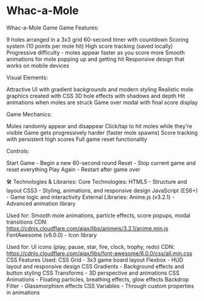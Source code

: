 # Whac-a-Mole
Whac-a-Mole Game
Game Features:

9 holes arranged in a 3x3 grid
60-second timer with countdown
Scoring system (10 points per mole hit)
High score tracking (saved locally)
Progressive difficulty - moles appear faster as you score more
Smooth animations for mole popping up and getting hit
Responsive design that works on mobile devices

Visual Elements:

Attractive UI with gradient backgrounds and modern styling
Realistic mole graphics created with CSS
3D hole effects with shadows and depth
Hit animations when moles are struck
Game over modal with final score display

Game Mechanics:

Moles randomly appear and disappear
Click/tap to hit moles while they're visible
Game gets progressively harder (faster mole spawns)
Score tracking with persistent high scores
Full game reset functionality

Controls:

Start Game - Begin a new 60-second round
Reset - Stop current game and reset everything
Play Again - Restart after game over

🛠️ Technologies & Libraries:
Core Technologies:
HTML5 - Structure and layout
CSS3 - Styling, animations, and responsive design
JavaScript (ES6+) - Game logic and interactivity
External Libraries:
Anime.js (v3.2.1) - Advanced animation library

Used for: Smooth mole animations, particle effects, score popups, modal transitions
CDN: https://cdnjs.cloudflare.com/ajax/libs/animejs/3.2.1/anime.min.js
FontAwesome (v6.0.0) - Icon library

Used for: UI icons (play, pause, star, fire, clock, trophy, redo)
CDN: https://cdnjs.cloudflare.com/ajax/libs/font-awesome/6.0.0/css/all.min.css
CSS Features Used:
CSS Grid - 3x3 game board layout
Flexbox - HUD layout and responsive design
CSS Gradients - Background effects and button styling
CSS Transforms - 3D perspective and animations
CSS Animations - Floating particles, breathing effects, glow effects
Backdrop Filter - Glassmorphism effects
CSS Variables - Through custom properties in animations
